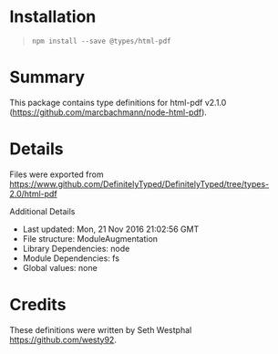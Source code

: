 # Installation
> `npm install --save @types/html-pdf`

# Summary
This package contains type definitions for html-pdf v2.1.0 (https://github.com/marcbachmann/node-html-pdf).

# Details
Files were exported from https://www.github.com/DefinitelyTyped/DefinitelyTyped/tree/types-2.0/html-pdf

Additional Details
 * Last updated: Mon, 21 Nov 2016 21:02:56 GMT
 * File structure: ModuleAugmentation
 * Library Dependencies: node
 * Module Dependencies: fs
 * Global values: none

# Credits
These definitions were written by Seth Westphal <https://github.com/westy92>.
